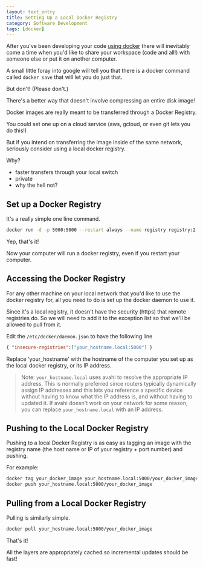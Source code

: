 ```yaml
---
layout: text_entry
title: Setting Up a Local Docker Registry
category: Software Development
tags: [docker]
---
```


After you've been developing your code [using docker](/articles/docker_development.html) there will inevitably come a time when you'd like to share your workspace (code and all!) with someone else or put it on another computer.

A small little foray into google will tell you that there is a docker command called `docker save` that will let you do just that.  

But don't! (Please don't.)

There's a better way that doesn't involve compressing an entire disk image!

Docker images are really meant to be transferred through a Docker Registry.

You could set one up on a cloud service (aws, gcloud, or even git lets you do this!)

But if you intend on transferring the image inside of the same network, seriously consider using a local docker registry.  

Why?

* faster transfers through your local switch
* private
* why the hell not?

## Set up a Docker Registry

It's a really simple one line command.

```bash
docker run -d -p 5000:5000 --restart always --name registry registry:2
```

Yep, that's it!

Now your computer will run a docker registry, even if you restart your computer.

## Accessing the Docker Registry

For any other machine on your local network that you'd like to use the docker registry for, all you need to do is set up the docker daemon to use it.

Since it's a local registry, it doesn't have the security (https) that remote registries do.  So we will need to add it to the exception list so that we'll be allowed to pull from it.

Edit the `/etc/docker/daemon.json` to have the following line

```json
{ "insecure-registries":["your_hostname.local:5000"] }
```

Replace 'your_hostname' with the hostname of the computer you set up as the local docker registry, or its IP address.

> Note: `your_hostname.local` uses avahi to resolve the appropriate IP address.  This is normally preferred since routers typically dynamically assign IP addresses and this lets you reference a specific device without having to know what the IP address is, and without having to updated it.  If avahi doesn't work on your network for some reason, you can replace `your_hostname.local` with an IP address.

## Pushing to the Local Docker Registry

Pushing to a local Docker Registry is as easy as tagging an image with the registry name (the host name or IP of your registry + port number) and pushing.

For example:

```bash
docker tag your_docker_image your_hostname.local:5000/your_docker_image
docker push your_hostname.local:5000/your_docker_image
```

## Pulling from a Local Docker Registry

Pulling is similarly simple.

```bash
docker pull your_hostname.local:5000/your_docker_image
```

That's it!

All the layers are appropriately cached so incremental updates should be fast!
